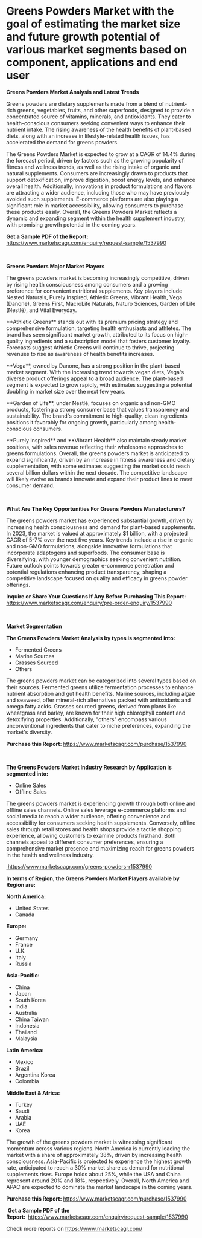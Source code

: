 <p><h1>Greens Powders Market with the goal of estimating the market size and future growth potential of various market segments based on component, applications and end user</h1></p><p><strong>Greens Powders Market Analysis and Latest Trends</strong></p>
<p><p>Greens powders are dietary supplements made from a blend of nutrient-rich greens, vegetables, fruits, and other superfoods, designed to provide a concentrated source of vitamins, minerals, and antioxidants. They cater to health-conscious consumers seeking convenient ways to enhance their nutrient intake. The rising awareness of the health benefits of plant-based diets, along with an increase in lifestyle-related health issues, has accelerated the demand for greens powders.</p><p>The Greens Powders Market is expected to grow at a CAGR of 14.4% during the forecast period, driven by factors such as the growing popularity of fitness and wellness trends, as well as the rising intake of organic and natural supplements. Consumers are increasingly drawn to products that support detoxification, improve digestion, boost energy levels, and enhance overall health. Additionally, innovations in product formulations and flavors are attracting a wider audience, including those who may have previously avoided such supplements. E-commerce platforms are also playing a significant role in market accessibility, allowing consumers to purchase these products easily. Overall, the Greens Powders Market reflects a dynamic and expanding segment within the health supplement industry, with promising growth potential in the coming years.</p></p>
<p><strong>Get a Sample PDF of the Report:&nbsp;</strong> <a href="https://www.marketscagr.com/enquiry/request-sample/1537990?utm_campaign=3192&utm_medium=2&utm_source=Github&utm_content=ia&utm_term=07042025&utm_id=greens-powders">https://www.marketscagr.com/enquiry/request-sample/1537990</a></p>
<p>&nbsp;</p>
<p><strong>Greens Powders Major Market Players</strong></p>
<p><p>The greens powders market is becoming increasingly competitive, driven by rising health consciousness among consumers and a growing preference for convenient nutritional supplements. Key players include Nested Naturals, Purely Inspired, Athletic Greens, Vibrant Health, Vega (Danone), Greens First, MacroLife Naturals, Naturo Sciences, Garden of Life (Nestlé), and Vital Everyday.</p><p>**Athletic Greens** stands out with its premium pricing strategy and comprehensive formulation, targeting health enthusiasts and athletes. The brand has seen significant market growth, attributed to its focus on high-quality ingredients and a subscription model that fosters customer loyalty. Forecasts suggest Athletic Greens will continue to thrive, projecting revenues to rise as awareness of health benefits increases.</p><p>**Vega**, owned by Danone, has a strong position in the plant-based market segment. With the increasing trend towards vegan diets, Vega's diverse product offerings appeal to a broad audience. The plant-based segment is expected to grow rapidly, with estimates suggesting a potential doubling in market size over the next few years.</p><p>**Garden of Life**, under Nestlé, focuses on organic and non-GMO products, fostering a strong consumer base that values transparency and sustainability. The brand's commitment to high-quality, clean ingredients positions it favorably for ongoing growth, particularly among health-conscious consumers.</p><p>**Purely Inspired** and **Vibrant Health** also maintain steady market positions, with sales revenue reflecting their wholesome approaches to greens formulations. Overall, the greens powders market is anticipated to expand significantly, driven by an increase in fitness awareness and dietary supplementation, with some estimates suggesting the market could reach several billion dollars within the next decade. The competitive landscape will likely evolve as brands innovate and expand their product lines to meet consumer demand.</p></p>
<p>&nbsp;</p>
<p><strong>What Are The Key Opportunities For Greens Powders Manufacturers?</strong></p>
<p><p>The greens powders market has experienced substantial growth, driven by increasing health consciousness and demand for plant-based supplements. In 2023, the market is valued at approximately $1 billion, with a projected CAGR of 5-7% over the next five years. Key trends include a rise in organic and non-GMO formulations, alongside innovative formulations that incorporate adaptogens and superfoods. The consumer base is diversifying, with younger demographics seeking convenient nutrition. Future outlook points towards greater e-commerce penetration and potential regulations enhancing product transparency, shaping a competitive landscape focused on quality and efficacy in greens powder offerings.</p></p>
<p><strong>Inquire or Share Your Questions If Any Before Purchasing This Report:</strong> <a href="https://www.marketscagr.com/enquiry/pre-order-enquiry/1537990?utm_campaign=3192&utm_medium=2&utm_source=Github&utm_content=ia&utm_term=07042025&utm_id=greens-powders">https://www.marketscagr.com/enquiry/pre-order-enquiry/1537990</a></p>
<p>&nbsp;</p>
<p><strong>Market Segmentation</strong></p>
<p><strong>The Greens Powders Market Analysis by types is segmented into:</strong></p>
<p><ul><li>Fermented Greens</li><li>Marine Sources</li><li>Grasses Sourced</li><li>Others</li></ul></p>
<p><p>The greens powders market can be categorized into several types based on their sources. Fermented greens utilize fermentation processes to enhance nutrient absorption and gut health benefits. Marine sources, including algae and seaweed, offer mineral-rich alternatives packed with antioxidants and omega fatty acids. Grasses sourced greens, derived from plants like wheatgrass and barley, are known for their high chlorophyll content and detoxifying properties. Additionally, "others" encompass various unconventional ingredients that cater to niche preferences, expanding the market's diversity.</p></p>
<p><strong>Purchase this Report:&nbsp;</strong><a href="https://www.marketscagr.com/purchase/1537990?utm_campaign=3192&utm_medium=2&utm_source=Github&utm_content=ia&utm_term=07042025&utm_id=greens-powders">https://www.marketscagr.com/purchase/1537990</a></p>
<p>&nbsp;</p>
<p><strong>The Greens Powders Market Industry Research by Application is segmented into:</strong></p>
<p><ul><li>Online Sales</li><li>Offline Sales</li></ul></p>
<p><p>The greens powders market is experiencing growth through both online and offline sales channels. Online sales leverage e-commerce platforms and social media to reach a wider audience, offering convenience and accessibility for consumers seeking health supplements. Conversely, offline sales through retail stores and health shops provide a tactile shopping experience, allowing customers to examine products firsthand. Both channels appeal to different consumer preferences, ensuring a comprehensive market presence and maximizing reach for greens powders in the health and wellness industry.</p></p>
<p><a href="https://www.marketscagr.com/greens-powders-r1537990?utm_campaign=3192&utm_medium=2&utm_source=Github&utm_content=ia&utm_term=07042025&utm_id=greens-powders">&nbsp;https://www.marketscagr.com/greens-powders-r1537990</a></p>
<p><strong>In terms of Region, the Greens Powders Market Players available by Region are:</strong></p>
<p>
    <p> <strong> North America: </strong>
        <ul>
            <li>United States</li>
            <li>Canada</li>
        </ul>
        </p> 
    <p> <strong> Europe: </strong>
        <ul>
            <li>Germany</li>
            <li>France</li>
            <li>U.K.</li>
            <li>Italy</li>
            <li>Russia</li>
        </ul>
        </p> 
    <p> <strong> Asia-Pacific: </strong>
        <ul>
            <li>China</li>
            <li>Japan</li>
            <li>South Korea</li>
            <li>India</li>
            <li>Australia</li>
            <li>China Taiwan</li>
            <li>Indonesia</li>
            <li>Thailand</li>
            <li>Malaysia</li>
        </ul>
        </p> 
    <p> <strong> Latin America: </strong>
        <ul>
            <li>Mexico</li>
            <li>Brazil</li>
            <li>Argentina Korea</li>
            <li>Colombia</li>
        </ul>
        </p> 
    <p> <strong> Middle East & Africa: </strong>
        <ul>
            <li>Turkey</li>
            <li>Saudi</li>
            <li>Arabia</li>
            <li>UAE</li>
            <li>Korea</li>
        </ul>
    </p>
    </p>
<p><p>The growth of the greens powders market is witnessing significant momentum across various regions. North America is currently leading the market with a share of approximately 38%, driven by increasing health consciousness. Asia-Pacific is projected to experience the highest growth rate, anticipated to reach a 30% market share as demand for nutritional supplements rises. Europe holds about 25%, while the USA and China represent around 20% and 18%, respectively. Overall, North America and APAC are expected to dominate the market landscape in the coming years.</p></p>
<p><strong>Purchase this Report: </strong><a href="https://www.marketscagr.com/purchase/1537990?utm_campaign=3192&utm_medium=2&utm_source=Github&utm_content=ia&utm_term=07042025&utm_id=greens-powders">https://www.marketscagr.com/purchase/1537990</a></p>
<p>&nbsp;<strong>Get a Sample PDF of the Report:&nbsp;&nbsp;</strong><a href="https://www.marketscagr.com/enquiry/request-sample/1537990?utm_campaign=3192&utm_medium=2&utm_source=Github&utm_content=ia&utm_term=07042025&utm_id=greens-powders">https://www.marketscagr.com/enquiry/request-sample/1537990</a></p>
<p><strong></strong></p>
<p>Check more reports on <a href="https://www.marketscagr.com/?utm_campaign=3192&utm_medium=2&utm_source=Github&utm_content=ia&utm_term=07042025&utm_id=greens-powders">https://www.marketscagr.com/</a></p>